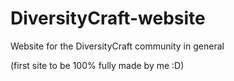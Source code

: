 ﻿# DiversityCraft-website
Website for the DiversityCraft community in general

(first site to be 100% fully made by me :D)
